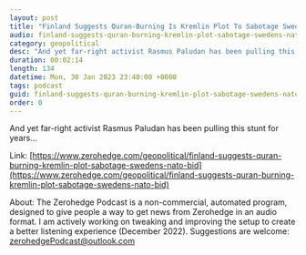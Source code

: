 ```yaml
---
layout: post
title: "Finland Suggests Quran-Burning Is Kremlin Plot To Sabotage Sweden's NATO Bid"
audio: finland-suggests-quran-burning-kremlin-plot-sabotage-swedens-nato-bid-0
category: geopolitical
desc: "And yet far-right activist Rasmus Paludan has been pulling this stunt for years..."
duration: 00:02:14
length: 134
datetime: Mon, 30 Jan 2023 23:40:00 +0000
tags: podcast
guid: finland-suggests-quran-burning-kremlin-plot-sabotage-swedens-nato-bid-0
order: 0
---
```

And yet far-right activist Rasmus Paludan has been pulling this stunt for years...

Link: [https://www.zerohedge.com/geopolitical/finland-suggests-quran-burning-kremlin-plot-sabotage-swedens-nato-bid](https://www.zerohedge.com/geopolitical/finland-suggests-quran-burning-kremlin-plot-sabotage-swedens-nato-bid)

About: The Zerohedge Podcast is a non-commercial, automated program, designed to give people a way to get news from Zerohedge in an audio format.  I am actively working on tweaking and improving the setup to create a better listening experience (December 2022).  Suggestions are welcome: [zerohedgePodcast@outlook.com](mailto:zerohedgePodcast@outlook.com)